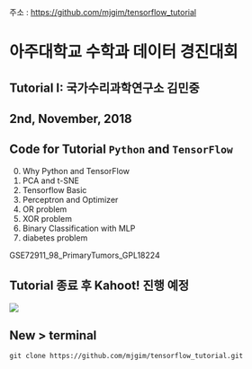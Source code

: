 주소 : https://github.com/mjgim/tensorflow_tutorial

# 아주대학교 수학과 데이터 경진대회

## Tutorial I: 국가수리과학연구소 김민중 

## 2nd, November, 2018

## Code for Tutorial `Python` and `TensorFlow`

0. Why Python and TensorFlow
1. PCA and t-SNE
2. Tensorflow Basic
3. Perceptron and Optimizer
4. OR problem
5. XOR problem
6. Binary Classification with MLP
7. diabetes problem

GSE72911_98_PrimaryTumors_GPL18224

## Tutorial 종료 후 Kahoot! 진행 예정

![](data/sb.png)


## New > terminal
```terminal
git clone https://github.com/mjgim/tensorflow_tutorial.git
```

